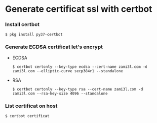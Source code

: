 Generate certificat ssl with certbot
===

### Install certbot
```shell
$ pkg install py37-certbot
```

### Generate ECDSA certificat let's encrypt
- ECDSA
    ```shell
    $ certbot certonly --key-type ecdsa --cert-name zami3l.com -d zami3l.com --elliptic-curve secp384r1 --standalone
    ```

- RSA
    ```shell
    $ certbot certonly --key-type rsa --cert-name zami3l.com -d zami3l.com --rsa-key-size 4096 --standalone
    ```

### List certificat on host
```shell
$ certbot certificat
```
